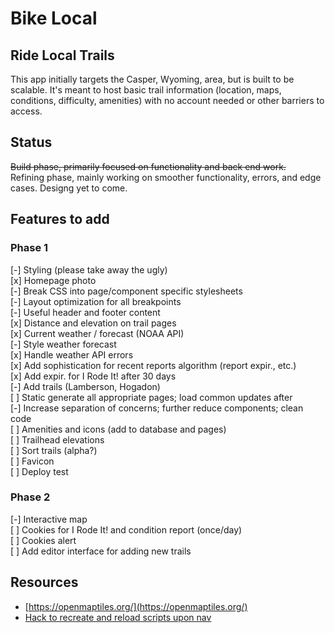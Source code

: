 # Bike Local 

## Ride Local Trails
This app initially targets the Casper, Wyoming, area, but is built to be scalable. It's meant to host basic trail information (location, maps, conditions, difficulty, amenities) with no account needed or other barriers to access.

## Status
~~Build phase, primarily focused on functionality and back end work.~~  
Refining phase, mainly working on smoother functionality, errors, and edge cases. Designg yet to come.  

## Features to add

### Phase 1
\[-\] Styling (please take away the ugly)  
\[x\] Homepage photo  
\[-\] Break CSS into page/component specific stylesheets  
\[-\] Layout optimization for all breakpoints  
\[-\] Useful header and footer content  
\[x\] Distance and elevation on trail pages  
\[x\] Current weather / forecast (NOAA API)  
\[-\] Style weather forecast  
\[x\] Handle weather API errors  
\[x\] Add sophistication for recent reports algorithm (report expir., etc.)  
\[x\] Add expir. for I Rode It! after 30 days  
\[-\] Add trails (Lamberson, Hogadon)  
\[ \] Static generate all appropriate pages; load common updates after  
\[-\] Increase separation of concerns; further reduce components; clean code  
\[ \] Amenities and icons (add to database and pages)  
\[ \] Trailhead elevations  
\[ \] Sort trails (alpha?)  
\[ \] Favicon  
\[ \] Deploy test  

### Phase 2
\[-\] Interactive map  
\[ \] Cookies for I Rode It! and condition report (once/day)  
\[ \] Cookies alert  
\[ \] Add editor interface for adding new trails

## Resources

* [https://openmaptiles.org/](https://openmaptiles.org/)
* [Hack to recreate and reload scripts upon nav](https://github.com/vercel/next.js/discussions/17919#discussioncomment-3149719)